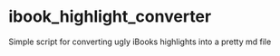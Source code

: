 # ibook_highlight_converter
Simple script for converting ugly iBooks highlights into a pretty md file
